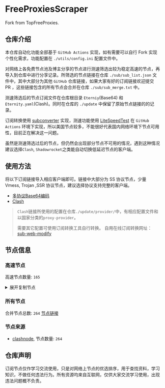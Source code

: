 # FreeProxiesScraper

Fork from TopFreeProxies.

## 仓库介绍
本仓库自动化功能全部基于 `GitHub Actions` 实现，如有需要可以自行 Fork 实现个性化需求，功能配置在 `./utils/config.ini` 配置文件中。

对网络上各免费节点池及博主分享的节点进行测速筛选出较为稳定高速的节点，再导入到仓库中进行分享记录。所筛选的节点链接在仓库 `./sub/sub_list.json` 文件中，其中大部分为其他 `GitHub` 仓库链接，如果大家有好的订阅链接欢迎提交 PR ，这些链接包含的所有节点会合并在仓库 `./sub/sub_merge.txt` 中。

测速筛选后的节点订阅文件在仓库根目录 `Eterniy`(Base64) 和 `Eternity.yaml`(Clash)。同时在仓库的 `./update` 中保留了原始节点链接的的记录。

订阅转换使用 [subconverter](https://github.com/tindy2013/subconverter) 实现，测速功能使用 [LiteSpeedTest](https://github.com/xxf098/LiteSpeedTest) 在 `GitHub Actions` 环境下实现，所以美国节点较多，不能很好代表国内网络环境下节点可用性，目前正在解决这一问题。

虽然是测速筛选过后的节点，但仍然会出现部分节点不可用的情况，遇到这种情况建议选择`Clash`, `Shadowrocket`之类能自动切换低延迟节点的客户端。

## 使用方法
将以下订阅链接导入相应客户端即可。链接中大部分为 SS 协议节点，少量 Vmess, Trojan ,SSR 协议节点，建议选择协议支持完整的客户端。

- [多协议Base64编码](https://raw.githubusercontent.com/caijh/FreeProxiesScraper/master/Eternity)
- [Clash](https://raw.githubusercontent.com/caijh/FreeProxiesScraper/master/Eternity.yaml)

>`Clash`链接所使用的配置在仓库`./update/provider/`中，有相应配置文件和以国家分类的`proxy-provider`。
>
>需要其它配置可使用订阅转换工具自行转换。
>自用在线订阅转换网址：[sub-web-modify](https://sub.v1.mk/)

## 节点信息
### 高速节点
高速节点数量: `165`
<details>
  <summary>展开复制节点</summary>

    vmess://eyJ2IjoiMiIsInBzIjoiMDQtMDAwLUpQIiwiYWRkIjoianAtMS5hbmV3c3RhcnQuY3lvdSIsInBvcnQiOiI1MDYxIiwidHlwZSI6Im5vbmUiLCJpZCI6IjNlZWVhYjcyLWIzODktMzQ5My1iNjU3LWRjOWZiMGE0M2ExMyIsImFpZCI6IjAiLCJuZXQiOiJ3cyIsInBhdGgiOiIvIiwiaG9zdCI6ImpwLTEuYW5ld3N0YXJ0LmN5b3UiLCJ0bHMiOiJ0bHMifQ==
    vmess://eyJ2IjoiMiIsInBzIjoiMDQtMDAzLU5PV0hFUkUiLCJhZGQiOiJ1czYtMS5hbmV3c3RhcnQuY3lvdSIsInBvcnQiOiI1MDYxIiwidHlwZSI6Im5vbmUiLCJpZCI6IjNlZWVhYjcyLWIzODktMzQ5My1iNjU3LWRjOWZiMGE0M2ExMyIsImFpZCI6IjAiLCJuZXQiOiJ3cyIsInBhdGgiOiIvIiwiaG9zdCI6InVzNi0xLmFuZXdzdGFydC5jeW91IiwidGxzIjoidGxzIn0=
    vmess://eyJ2IjoiMiIsInBzIjoiMDQtMDA0LVJFTEFZIiwiYWRkIjoiczUuZGItbGluazAxLnRvcCIsInBvcnQiOiI4MCIsInR5cGUiOiJub25lIiwiaWQiOiIwNTU0ZTQyYS05YTlkLTNiZmUtYTdhMy1lNThhNWY5OWJlMTUiLCJhaWQiOiIwIiwibmV0Ijoid3MiLCJwYXRoIjoiL2RhYmFpLmluMTA0LjI0LjIwNS4xMzMiLCJob3N0IjoiczUuZGItbGluazAxLnRvcCIsInRscyI6IiJ9
    vmess://eyJ2IjoiMiIsInBzIjoiMDQtMDA1LVJFTEFZIiwiYWRkIjoiczUuY24tZGIudG9wIiwicG9ydCI6IjIwODYiLCJ0eXBlIjoibm9uZSIsImlkIjoiMDU1NGU0MmEtOWE5ZC0zYmZlLWE3YTMtZTU4YTVmOTliZTE1IiwiYWlkIjoiMCIsIm5ldCI6IndzIiwicGF0aCI6Ii9kYWJhaS5pbjE3Mi42Ny43Ni4xOTIiLCJob3N0IjoiczUuY24tZGIudG9wIiwidGxzIjoiIn0=
    vmess://eyJ2IjoiMiIsInBzIjoiMDQtMDA2LVJFTEFZIiwiYWRkIjoiczEuY24tZGIudG9wIiwicG9ydCI6IjIwODYiLCJ0eXBlIjoibm9uZSIsImlkIjoiMDU1NGU0MmEtOWE5ZC0zYmZlLWE3YTMtZTU4YTVmOTliZTE1IiwiYWlkIjoiMCIsIm5ldCI6IndzIiwicGF0aCI6Ii9kYWJhaS5pbjE3Mi42Ny42LjEyNSIsImhvc3QiOiJzMS5jbi1kYi50b3AiLCJ0bHMiOiIifQ==
    vmess://eyJ2IjoiMiIsInBzIjoiMDQtMDA3LVJFTEFZIiwiYWRkIjoiczMuY24tZGIudG9wIiwicG9ydCI6IjIwODYiLCJ0eXBlIjoibm9uZSIsImlkIjoiMDU1NGU0MmEtOWE5ZC0zYmZlLWE3YTMtZTU4YTVmOTliZTE1IiwiYWlkIjoiMCIsIm5ldCI6IndzIiwicGF0aCI6Ii9kYWJhaS5pbjEwNC4xOC44MS4xOCIsImhvc3QiOiJzMy5jbi1kYi50b3AiLCJ0bHMiOiIifQ==
    vmess://eyJ2IjoiMiIsInBzIjoiMDQtMDA4LVJFTEFZIiwiYWRkIjoiczIuZGItbGluazAxLnRvcCIsInBvcnQiOiI4ODgwIiwidHlwZSI6Im5vbmUiLCJpZCI6IjA1NTRlNDJhLTlhOWQtM2JmZS1hN2EzLWU1OGE1Zjk5YmUxNSIsImFpZCI6IjAiLCJuZXQiOiJ3cyIsInBhdGgiOiIvZGFiYWkuaW4xMDQuMjEuMTguMTQ5IiwiaG9zdCI6InMyLmRiLWxpbmswMS50b3AiLCJ0bHMiOiIifQ==
    vmess://eyJ2IjoiMiIsInBzIjoiMDQtMDA5LVJFTEFZIiwiYWRkIjoiczUuZGItbGluazAyLnRvcCIsInBvcnQiOiI4MCIsInR5cGUiOiJub25lIiwiaWQiOiIwNTU0ZTQyYS05YTlkLTNiZmUtYTdhMy1lNThhNWY5OWJlMTUiLCJhaWQiOiIwIiwibmV0Ijoid3MiLCJwYXRoIjoiL2RhYmFpLmluMTcyLjY0LjEuMjAyIiwiaG9zdCI6InM1LmRiLWxpbmswMi50b3AiLCJ0bHMiOiIifQ==
    trojan://3aab689c-a63d-3bd2-9503-952b74ceaba7@183.236.51.154:56323?allowInsecure=1&sni=www.microsoft365.com#04-109-CN
    trojan://3aab689c-a63d-3bd2-9503-952b74ceaba7@183.236.51.154:56432?allowInsecure=1&sni=upos-hz-mirrorakam.akamaized.net#04-110-CN
    trojan://3aab689c-a63d-3bd2-9503-952b74ceaba7@112.18.120.18:23452?allowInsecure=1&sni=steamcdn-a.akamaihd.net#04-111-CN
    trojan://3aab689c-a63d-3bd2-9503-952b74ceaba7@112.18.120.18:23453?allowInsecure=1&sni=steampipe.akamaized.net#04-112-CN
    trojan://3aab689c-a63d-3bd2-9503-952b74ceaba7@47.245.40.60:28476?allowInsecure=1&sni=origin-a.akamaihd.net#04-113-JP
    trojan://3aab689c-a63d-3bd2-9503-952b74ceaba7@47.245.31.103:28469?allowInsecure=1&sni=cloudsync-prod.s3.amazonaws.com#04-114-JP
    vmess://eyJ2IjoiMiIsInBzIjoiMDQtMTE1LUNOIiwiYWRkIjoiMTIubWFtYW1hamQuc2l0ZSIsInBvcnQiOiIyMzYxMiIsInR5cGUiOiJub25lIiwiaWQiOiI3MTY0ZTljNi03NWM5LTM3ZTYtYmZlYy02NjJiMTQ0ZTA4YTQiLCJhaWQiOiIyIiwibmV0Ijoid3MiLCJwYXRoIjoiLyIsImhvc3QiOiIxMi5tYW1hbWFqZC5zaXRlIiwidGxzIjoiIn0=
    vmess://eyJ2IjoiMiIsInBzIjoiMDQtMTE2LUNOIiwiYWRkIjoiMTcubWFtYW1hamQuc2l0ZSIsInBvcnQiOiIyMzYxNyIsInR5cGUiOiJub25lIiwiaWQiOiI3MTY0ZTljNi03NWM5LTM3ZTYtYmZlYy02NjJiMTQ0ZTA4YTQiLCJhaWQiOiIyIiwibmV0Ijoid3MiLCJwYXRoIjoiLyIsImhvc3QiOiIxNy5tYW1hbWFqZC5zaXRlIiwidGxzIjoiIn0=
    vmess://eyJ2IjoiMiIsInBzIjoiMDQtMTE3LUNOIiwiYWRkIjoiMTEubWFtYW1hamQuc2l0ZSIsInBvcnQiOiIyMzYxMSIsInR5cGUiOiJub25lIiwiaWQiOiI3MTY0ZTljNi03NWM5LTM3ZTYtYmZlYy02NjJiMTQ0ZTA4YTQiLCJhaWQiOiIyIiwibmV0Ijoid3MiLCJwYXRoIjoiLyIsImhvc3QiOiIxMS5tYW1hbWFqZC5zaXRlIiwidGxzIjoiIn0=
    vmess://eyJ2IjoiMiIsInBzIjoiMDQtMTE4LUNOIiwiYWRkIjoiMTkubWFtYW1hamQuc2l0ZSIsInBvcnQiOiIyMzYxOSIsInR5cGUiOiJub25lIiwiaWQiOiI3MTY0ZTljNi03NWM5LTM3ZTYtYmZlYy02NjJiMTQ0ZTA4YTQiLCJhaWQiOiIyIiwibmV0Ijoid3MiLCJwYXRoIjoiLyIsImhvc3QiOiIxOS5tYW1hbWFqZC5zaXRlIiwidGxzIjoiIn0=
    vmess://eyJ2IjoiMiIsInBzIjoiMDQtMTE5LUNOIiwiYWRkIjoiMTYubWFtYW1hamQuc2l0ZSIsInBvcnQiOiIyMzYxNiIsInR5cGUiOiJub25lIiwiaWQiOiI3MTY0ZTljNi03NWM5LTM3ZTYtYmZlYy02NjJiMTQ0ZTA4YTQiLCJhaWQiOiIyIiwibmV0Ijoid3MiLCJwYXRoIjoiLyIsImhvc3QiOiIxNi5tYW1hbWFqZC5zaXRlIiwidGxzIjoiIn0=
    vmess://eyJ2IjoiMiIsInBzIjoiMDQtMTIwLUNOIiwiYWRkIjoiMTgubWFtYW1hamQuc2l0ZSIsInBvcnQiOiIyMzYxOCIsInR5cGUiOiJub25lIiwiaWQiOiI3MTY0ZTljNi03NWM5LTM3ZTYtYmZlYy02NjJiMTQ0ZTA4YTQiLCJhaWQiOiIyIiwibmV0Ijoid3MiLCJwYXRoIjoiLyIsImhvc3QiOiIxOC5tYW1hbWFqZC5zaXRlIiwidGxzIjoiIn0=
    vmess://eyJ2IjoiMiIsInBzIjoiMDQtMTIxLUNOIiwiYWRkIjoiMTUubWFtYW1hamQuc2l0ZSIsInBvcnQiOiIyMzYxNSIsInR5cGUiOiJub25lIiwiaWQiOiI3MTY0ZTljNi03NWM5LTM3ZTYtYmZlYy02NjJiMTQ0ZTA4YTQiLCJhaWQiOiIyIiwibmV0Ijoid3MiLCJwYXRoIjoiLyIsImhvc3QiOiIxNS5tYW1hbWFqZC5zaXRlIiwidGxzIjoiIn0=
    vmess://eyJ2IjoiMiIsInBzIjoiMDQtMTIyLUNOIiwiYWRkIjoiNS5tYW1hbWFqZC5zaXRlIiwicG9ydCI6IjIzNjA1IiwidHlwZSI6Im5vbmUiLCJpZCI6IjcxNjRlOWM2LTc1YzktMzdlNi1iZmVjLTY2MmIxNDRlMDhhNCIsImFpZCI6IjIiLCJuZXQiOiJ3cyIsInBhdGgiOiIvIiwiaG9zdCI6IjUubWFtYW1hamQuc2l0ZSIsInRscyI6IiJ9
    vmess://eyJ2IjoiMiIsInBzIjoiMDQtMTIzLUNOIiwiYWRkIjoiMTMubWFtYW1hamQuc2l0ZSIsInBvcnQiOiIyMzYxMyIsInR5cGUiOiJub25lIiwiaWQiOiI3MTY0ZTljNi03NWM5LTM3ZTYtYmZlYy02NjJiMTQ0ZTA4YTQiLCJhaWQiOiIyIiwibmV0Ijoid3MiLCJwYXRoIjoiLyIsImhvc3QiOiIxMy5tYW1hbWFqZC5zaXRlIiwidGxzIjoiIn0=
    vmess://eyJ2IjoiMiIsInBzIjoiMDQtMTI0LUNOIiwiYWRkIjoiMTQubWFtYW1hamQuc2l0ZSIsInBvcnQiOiIyMzYxNCIsInR5cGUiOiJub25lIiwiaWQiOiI3MTY0ZTljNi03NWM5LTM3ZTYtYmZlYy02NjJiMTQ0ZTA4YTQiLCJhaWQiOiIyIiwibmV0Ijoid3MiLCJwYXRoIjoiLyIsImhvc3QiOiIxNC5tYW1hbWFqZC5zaXRlIiwidGxzIjoiIn0=
    ss://YWVzLTI1Ni1jZmI6ZjhmN2FDemNQS2JzRjhwMw@185.213.23.226:989#05-131-NO
    vmess://eyJ2IjoiMiIsInBzIjoiMDctMTM1LUNOIiwiYWRkIjoiNDcuOTIuMTUyLjE2OSIsInBvcnQiOiI1MDAwMiIsInR5cGUiOiJub25lIiwiaWQiOiI0MTgwNDhhZi1hMjkzLTRiOTktOWIwYy05OGNhMzU4MGRkMjQiLCJhaWQiOiIwIiwibmV0Ijoid3MiLCJwYXRoIjoiLyIsImhvc3QiOiIiLCJ0bHMiOiIifQ==
    ss://YWVzLTEyOC1nY206Mzk0NmZmODgtMmQ1Yy00Y2I0LWIwNmItMzM3NWQ5MGE2YTZi@mdss-tw.04z3susick.download:12032#07-136-CN
    vmess://eyJ2IjoiMiIsInBzIjoiMDctMTM3LUNOIiwiYWRkIjoiMTEyLjEzMi4yMTUuMzQiLCJwb3J0IjoiNTAwMDciLCJ0eXBlIjoibm9uZSIsImlkIjoiNDE4MDQ4YWYtYTI5My00Yjk5LTliMGMtOThjYTM1ODBkZDI0IiwiYWlkIjoiMCIsIm5ldCI6IndzIiwicGF0aCI6Ii8iLCJob3N0IjoiIiwidGxzIjoiIn0=
    vmess://eyJ2IjoiMiIsInBzIjoiMDctMTM4LUNOIiwiYWRkIjoiMTEyLjEzMi4yMTUuMTIiLCJwb3J0IjoiNTAwMDIiLCJ0eXBlIjoibm9uZSIsImlkIjoiNDE4MDQ4YWYtYTI5My00Yjk5LTliMGMtOThjYTM1ODBkZDI0IiwiYWlkIjoiMCIsIm5ldCI6IndzIiwicGF0aCI6Ii8iLCJob3N0IjoiIiwidGxzIjoiIn0=
    vmess://eyJ2IjoiMiIsInBzIjoiMDctMTM5LUNOIiwiYWRkIjoiMTgzLjIzNi41MS4zNiIsInBvcnQiOiI1OTAwMyIsInR5cGUiOiJub25lIiwiaWQiOiI0MTgwNDhhZi1hMjkzLTRiOTktOWIwYy05OGNhMzU4MGRkMjQiLCJhaWQiOiIwIiwibmV0Ijoid3MiLCJwYXRoIjoiLyIsImhvc3QiOiIiLCJ0bHMiOiIifQ==
    vmess://eyJ2IjoiMiIsInBzIjoiMDctMTQwLUNOIiwiYWRkIjoiMTIwLjIxMC4yMDUuNTkiLCJwb3J0IjoiNTAwMDIiLCJ0eXBlIjoibm9uZSIsImlkIjoiNDE4MDQ4YWYtYTI5My00Yjk5LTliMGMtOThjYTM1ODBkZDI0IiwiYWlkIjoiNjQiLCJuZXQiOiJ3cyIsInBhdGgiOiIvIiwiaG9zdCI6IiIsInRscyI6IiJ9
    vmess://eyJ2IjoiMiIsInBzIjoiMDctMTQxLUNOIiwiYWRkIjoiMTAzLjU2LjYzLjE5IiwicG9ydCI6IjgwIiwidHlwZSI6Im5vbmUiLCJpZCI6IjJjMGMxMzFiLWZmMWMtNGI3Ni1hNGIxLWI2MjNjNjNiYmIzOSIsImFpZCI6IjAiLCJuZXQiOiJ3cyIsInBhdGgiOiIvIiwiaG9zdCI6IiIsInRscyI6IiJ9
    vmess://eyJ2IjoiMiIsInBzIjoiMDctMTQyLUNOIiwiYWRkIjoiNDcuMTA0LjE4Ni4xMzMiLCJwb3J0IjoiNTAwMDIiLCJ0eXBlIjoibm9uZSIsImlkIjoiNDE4MDQ4YWYtYTI5My00Yjk5LTliMGMtOThjYTM1ODBkZDI0IiwiYWlkIjoiNjQiLCJuZXQiOiJ3cyIsInBhdGgiOiIvIiwiaG9zdCI6IiIsInRscyI6IiJ9
    vmess://eyJ2IjoiMiIsInBzIjoiMDctMTQzLUNOIiwiYWRkIjoiMTIwLjE5OC43MS4yMTYiLCJwb3J0IjoiNDYxNTkiLCJ0eXBlIjoibm9uZSIsImlkIjoiNDE4MDQ4YWYtYTI5My00Yjk5LTliMGMtOThjYTM1ODBkZDI0IiwiYWlkIjoiMCIsIm5ldCI6IndzIiwicGF0aCI6Ii8iLCJob3N0IjoiIiwidGxzIjoiIn0=
    vmess://eyJ2IjoiMiIsInBzIjoiMDctMTQ0LUNOIiwiYWRkIjoiMTgzLjIzNi41MS4zOCIsInBvcnQiOiIzNjUxOSIsInR5cGUiOiJub25lIiwiaWQiOiI0MTgwNDhhZi1hMjkzLTRiOTktOWIwYy05OGNhMzU4MGRkMjQiLCJhaWQiOiIwIiwibmV0Ijoid3MiLCJwYXRoIjoiLyIsImhvc3QiOiIiLCJ0bHMiOiIifQ==
    vmess://eyJ2IjoiMiIsInBzIjoiMDctMTQ1LUNOIiwiYWRkIjoiMTgzLjIzNi41MS4zOCIsInBvcnQiOiI0MTAyNCIsInR5cGUiOiJub25lIiwiaWQiOiI0MTgwNDhhZi1hMjkzLTRiOTktOWIwYy05OGNhMzU4MGRkMjQiLCJhaWQiOiIwIiwibmV0Ijoid3MiLCJwYXRoIjoiLyIsImhvc3QiOiIiLCJ0bHMiOiIifQ==
    ssr://My5saW5rLWh1Yi5jbGljazo0MDIzOTphdXRoX2FlczEyOF9tZDU6cmM0LW1kNTpwbGFpbjpSVTVhTlRKTC8_Z3JvdXA9VTFOU1VISnZkbWxrWlhJJnJlbWFya3M9TURjdE1UUTJMVU5PJm9iZnNwYXJhbT1ZMlF5WWpZNU1qa3dNaTQyTmpBeVlqZzBOak0wTmpReE1EZzFNRFl1YldsamNtOXpiMlowTG1OdmJRJnByb3RvcGFyYW09T1RJNU1ESTZjRVpYUjA5Ug
    vmess://eyJ2IjoiMiIsInBzIjoiMDctMTQ3LUNOIiwiYWRkIjoiZjY0MWJiYTgtc3VwdHMwLXN2cDl0Ny0xb2lqbS5jbS5wbGViYWkubmV0IiwicG9ydCI6IjE1MjI4IiwidHlwZSI6Im5vbmUiLCJpZCI6ImJmMTQwYmMwLTNmNjgtMTFlZS05NTNhLWYyM2M5MTY0Y2E1ZCIsImFpZCI6IjAiLCJuZXQiOiJ3cyIsInBhdGgiOiIvIiwiaG9zdCI6ImY2NDFiYmE4LXN1cHRzMC1zdnA5dDctMW9pam0uY20ucGxlYmFpLm5ldCIsInRscyI6IiJ9
    vmess://eyJ2IjoiMiIsInBzIjoiMDctMTQ4LUNOIiwiYWRkIjoiNjQ1MjNmM2Utc3VrdzAwLXN2eHJ0Mi02M2JwLmMudm9sY3ppamllLmNvbSIsInBvcnQiOiI0MTM4IiwidHlwZSI6Im5vbmUiLCJpZCI6IjkyYjJhM2Q0LWYzNTMtMTFlZi1iNzE0LWYyM2M5MzEzNmNiMyIsImFpZCI6IjAiLCJuZXQiOiJ3cyIsInBhdGgiOiIvIiwiaG9zdCI6IjY0NTIzZjNlLXN1a3cwMC1zdnhydDItNjNicC5jLnZvbGN6aWppZS5jb20iLCJ0bHMiOiIifQ==
    vmess://eyJ2IjoiMiIsInBzIjoiMDctMTQ5LUNOIiwiYWRkIjoicHB5LWJvYXJkdjIuMDJpanA0dW9zMS5kb3dubG9hZCIsInBvcnQiOiIyNjA5NCIsInR5cGUiOiJub25lIiwiaWQiOiJhYTE1Yjk3YS0yNGIxLTNhMzEtODI0YS1iYzUyZjVhMTViYWMiLCJhaWQiOiIwIiwibmV0Ijoid3MiLCJwYXRoIjoiLyIsImhvc3QiOiJwcHktYm9hcmR2Mi4wMmlqcDR1b3MxLmRvd25sb2FkIiwidGxzIjoiIn0=
    ss://YWVzLTEyOC1nY206Mzk0NmZmODgtMmQ1Yy00Y2I0LWIwNmItMzM3NWQ5MGE2YTZi@mdss-other.04z3susick.download:12045#07-150-CN
    ss://YWVzLTEyOC1nY206Mzk0NmZmODgtMmQ1Yy00Y2I0LWIwNmItMzM3NWQ5MGE2YTZi@mdss-other.04z3susick.download:12042#07-151-CN
    ss://Y2hhY2hhMjAtaWV0Zi1wb2x5MTMwNTpLNTA2b25aYXk4RVZKcHFSVjRXS1FW@91.217.10.60:1090#07-152-KZ
    vmess://eyJ2IjoiMiIsInBzIjoiMDctMTUzLUNOIiwiYWRkIjoiMTEyLjY1LjkyLjIwIiwicG9ydCI6IjQ1Mjc0IiwidHlwZSI6Im5vbmUiLCJpZCI6IjNiYjdlODI2LTZiYzgtNDNlYy1hMjJiLWM2NWQ4ZjMwYzRlNSIsImFpZCI6IjAiLCJuZXQiOiJ3cyIsInBhdGgiOiIvIiwiaG9zdCI6IiIsInRscyI6IiJ9
    ss://Y2hhY2hhMjAtaWV0Zi1wb2x5MTMwNTpYd29IZnB2dWN6ekhPa09lYkdYaVVP@87.98.242.137:49551#07-155-DE
    vmess://eyJ2IjoiMiIsInBzIjoiMDctMTU2LVNHIiwiYWRkIjoiNjIuMTQ2LjIzMi4xNTIiLCJwb3J0IjoiMzMwNjQiLCJ0eXBlIjoibm9uZSIsImlkIjoiOTQyZDU2ZTQtY2Y3Mi00YTdhLWE4N2MtZjU1NWEyNzBkNzlhIiwiYWlkIjoiMCIsIm5ldCI6IndzIiwicGF0aCI6Ii8iLCJob3N0IjoiIiwidGxzIjoiIn0=
    vmess://eyJ2IjoiMiIsInBzIjoiMDctMTU3LUNOIiwiYWRkIjoiNjQ1MjNmM2Utc3VrdzAwLXN2eHJ0Mi02M2JwLmMudm9sY3ppamllLmNvbSIsInBvcnQiOiI0MTUxIiwidHlwZSI6Im5vbmUiLCJpZCI6IjkyYjJhM2Q0LWYzNTMtMTFlZi1iNzE0LWYyM2M5MzEzNmNiMyIsImFpZCI6IjAiLCJuZXQiOiJ3cyIsInBhdGgiOiIvIiwiaG9zdCI6IjY0NTIzZjNlLXN1a3cwMC1zdnhydDItNjNicC5jLnZvbGN6aWppZS5jb20iLCJ0bHMiOiIifQ==
    trojan://d9aa8760-4945-11f0-84b7-1239d0255272@fr1.test3.net:443?allowInsecure=1&sni=www.speedtest.net#07-158-FR
    vmess://eyJ2IjoiMiIsInBzIjoiMDctMTU5LUNOIiwiYWRkIjoiMTEyLjY1LjkyLjIwIiwicG9ydCI6IjQ1MjExIiwidHlwZSI6Im5vbmUiLCJpZCI6IjNiYjdlODI2LTZiYzgtNDNlYy1hMjJiLWM2NWQ4ZjMwYzRlNSIsImFpZCI6IjAiLCJuZXQiOiJ3cyIsInBhdGgiOiIvIiwiaG9zdCI6IiIsInRscyI6IiJ9
    vmess://eyJ2IjoiMiIsInBzIjoiMDctMTYwLUNOIiwiYWRkIjoicHB5LWJvYXJkdjIuMDJpanA0dW9zMS5kb3dubG9hZCIsInBvcnQiOiIyNjE1MyIsInR5cGUiOiJub25lIiwiaWQiOiJhYTE1Yjk3YS0yNGIxLTNhMzEtODI0YS1iYzUyZjVhMTViYWMiLCJhaWQiOiIwIiwibmV0Ijoid3MiLCJwYXRoIjoiLyIsImhvc3QiOiJwcHktYm9hcmR2Mi4wMmlqcDR1b3MxLmRvd25sb2FkIiwidGxzIjoiIn0=
    vmess://eyJ2IjoiMiIsInBzIjoiMDctMTYxLVJFTEFZIiwiYWRkIjoiMTcyLjY3LjE5OS4xMDQiLCJwb3J0IjoiODAiLCJ0eXBlIjoibm9uZSIsImlkIjoiMDNlOTI5MTAtMzRiMS00MjQ1LWFjNjMtMDRhODY1ZjQzY2Q1IiwiYWlkIjoiMCIsIm5ldCI6IndzIiwicGF0aCI6Ii9OakxYcnVjeFZJY3ZwSFBoSUpvbzJ3Y0U2USIsImhvc3QiOiIiLCJ0bHMiOiIifQ==
    vmess://eyJ2IjoiMiIsInBzIjoiMDctMTYyLUNOIiwiYWRkIjoidjI5LmhlZHVpYW4ubGluayIsInBvcnQiOiIzMDgyOSIsInR5cGUiOiJub25lIiwiaWQiOiJjYmIzZjg3Ny1kMWZiLTM0NGMtODdhOS1kMTUzYmZmZDU0ODQiLCJhaWQiOiIyIiwibmV0Ijoid3MiLCJwYXRoIjoiL29vb28iLCJob3N0IjoidjI5LmhlZHVpYW4ubGluayIsInRscyI6IiJ9
    vmess://eyJ2IjoiMiIsInBzIjoiMDctMTYzLVJVIiwiYWRkIjoiNDUuMTQ3LjIwMS4yMzEiLCJwb3J0IjoiMjAwNjIiLCJ0eXBlIjoibm9uZSIsImlkIjoiZTFkY2ExMzAtZDc0ZS00N2ZhLTgyZDYtNGMzNzczZTZmODEzIiwiYWlkIjoiMCIsIm5ldCI6IndzIiwicGF0aCI6Ii8iLCJob3N0IjoiIiwidGxzIjoiIn0=
    vmess://eyJ2IjoiMiIsInBzIjoiMDctMTY0LUNOIiwiYWRkIjoiMTExLjI2LjEwOS43OSIsInBvcnQiOiIzMDgyOCIsInR5cGUiOiJub25lIiwiaWQiOiJjYmIzZjg3Ny1kMWZiLTM0NGMtODdhOS1kMTUzYmZmZDU0ODQiLCJhaWQiOiIyIiwibmV0Ijoid3MiLCJwYXRoIjoiL29vb28iLCJob3N0IjoiIiwidGxzIjoiIn0=
    vmess://eyJ2IjoiMiIsInBzIjoiMDctMTY1LVJFTEFZIiwiYWRkIjoiMTQxLjEwMS4xMjEuMzQiLCJwb3J0IjoiODQ0MyIsInR5cGUiOiJub25lIiwiaWQiOiIzYmIzYzczMC1lMTA3LTQ5YzUtYTBiMi1iNTc2ZDFiMjZhNWUiLCJhaWQiOiIwIiwibmV0Ijoid3MiLCJwYXRoIjoiLyIsImhvc3QiOiIiLCJ0bHMiOiJ0bHMifQ==
    ss://YWVzLTEyOC1nY206Mzk0NmZmODgtMmQ1Yy00Y2I0LWIwNmItMzM3NWQ5MGE2YTZi@mdss-us.04z3susick.download:12027#07-166-CN
    trojan://d6b8011a-c725-435a-9fec-bf6d3530392c@194.53.53.249:2083?allowInsecure=1&ws=1&wspath=%2525252F#07-167-RELAY
    vmess://eyJ2IjoiMiIsInBzIjoiMDctMTY4LUZJIiwiYWRkIjoiMzcuMjcuMjEzLjk3IiwicG9ydCI6IjI0NzE1IiwidHlwZSI6Im5vbmUiLCJpZCI6IjAzZmUzZjIxLTE3N2YtNDQ4Yy1iNGNmLWI2YjkxNTU1NjNhNCIsImFpZCI6IjAiLCJuZXQiOiJ3cyIsInBhdGgiOiIvIiwiaG9zdCI6IiIsInRscyI6IiJ9
    vmess://eyJ2IjoiMiIsInBzIjoiMDctMTY5LUNOIiwiYWRkIjoidjM2LmhlZHVpYW4ubGluayIsInBvcnQiOiIzMDgzNiIsInR5cGUiOiJub25lIiwiaWQiOiJjYmIzZjg3Ny1kMWZiLTM0NGMtODdhOS1kMTUzYmZmZDU0ODQiLCJhaWQiOiIyIiwibmV0Ijoid3MiLCJwYXRoIjoiL29vb28iLCJob3N0IjoidjM2LmhlZHVpYW4ubGluayIsInRscyI6IiJ9
    trojan://5d59a6f0-48a1-11f0-94a7-1239d0255272@uk1.test3.net:443?allowInsecure=1#07-170-GB
    trojan://6c8f2de0-48a2-11f0-bdd4-1239d0255272@uk1.test3.net:443?allowInsecure=1#07-171-GB
    trojan://2543a880-48a1-11f0-8578-1239d0255272@uk1.test3.net:443?allowInsecure=1#07-172-GB
    trojan://970ec930-48a2-11f0-a318-1239d0255272@uk1.test3.net:443?allowInsecure=1#07-173-GB
    trojan://a7c7bbf0-48a1-11f0-b880-1239d0255272@uk1.test3.net:443?allowInsecure=1#07-174-GB
    trojan://34876650-48a2-11f0-8fd6-1239d0255272@51.38.65.155:443?allowInsecure=1&sni=uk1.test3.net#07-175-GB
    vmess://eyJ2IjoiMiIsInBzIjoiMDctMTc2LUNOIiwiYWRkIjoidjMwLmhlZHVpYW4ubGluayIsInBvcnQiOiIzMDgzMCIsInR5cGUiOiJub25lIiwiaWQiOiJjYmIzZjg3Ny1kMWZiLTM0NGMtODdhOS1kMTUzYmZmZDU0ODQiLCJhaWQiOiIyIiwibmV0Ijoid3MiLCJwYXRoIjoiL29vb28iLCJob3N0IjoidjMwLmhlZHVpYW4ubGluayIsInRscyI6IiJ9
    trojan://13253e6e-a1f7-4090-801f-a8dc2b083bef@104.21.78.206:2083?allowInsecure=1&ws=1&wspath=%2525252FtrxSsuyYmFFPA4woIq%2525252FNzguNDYuNTYuNDI%2525253D#07-177-RELAY
    trojan://13253e6e-a1f7-4090-801f-a8dc2b083bef@104.21.75.120:443?allowInsecure=1&ws=1&wspath=%2525252Ftr7PXHQRn4VPwGA2zY%2525252Fc2hpcmVuLnlhZW1pa28uZ2dmZi5uZXQ%2525253D#07-178-RELAY
    trojan://13253e6e-a1f7-4090-801f-a8dc2b083bef@104.21.95.229:2083?allowInsecure=1&ws=1&wspath=%2525252FtrYStgfIRQtOjkkxCQ%2525252FMTI5LjE1OS44NC43MQ%2525253D%2525253D#07-179-RELAY
    ss://Y2hhY2hhMjAtaWV0Zi1wb2x5MTMwNTp2MXZZM3F2ZzVUa2hLN2RGd2Y3ZlJJ@77.246.98.67:4343#07-180-NL
    ss://YWVzLTI1Ni1jZmI6ZjhmN2FDemNQS2JzRjhwMw@185.231.233.112:989#07-181-PT
    ss://YWVzLTI1Ni1jZmI6WG44aktkbURNMDBJZU8lIyQjZkpBTXRzRUFFVU9wSC9ZV1l0WXFERm5UMFNW@103.186.155.24:38388#07-182-VN
    ss://YWVzLTI1Ni1jZmI6WG44aktkbURNMDBJZU8lIyQjZkpBTXRzRUFFVU9wSC9ZV1l0WXFERm5UMFNW@103.186.155.19:38388#07-183-VN
    ss://YWVzLTI1Ni1jZmI6WG44aktkbURNMDBJZU8lIyQjZkpBTXRzRUFFVU9wSC9ZV1l0WXFERm5UMFNW@103.186.155.25:38388#07-184-VN
    ss://YWVzLTI1Ni1jZmI6WG44aktkbURNMDBJZU8lIyQjZkpBTXRzRUFFVU9wSC9ZV1l0WXFERm5UMFNW@103.186.154.27:38388#07-185-VN
    vmess://eyJ2IjoiMiIsInBzIjoiMDctMTg2LUNOIiwiYWRkIjoicHB5LWJvYXJkdjIuMDJpanA0dW9zMS5kb3dubG9hZCIsInBvcnQiOiIyNjEzOSIsInR5cGUiOiJub25lIiwiaWQiOiJhYTE1Yjk3YS0yNGIxLTNhMzEtODI0YS1iYzUyZjVhMTViYWMiLCJhaWQiOiIwIiwibmV0Ijoid3MiLCJwYXRoIjoiLyIsImhvc3QiOiJwcHktYm9hcmR2Mi4wMmlqcDR1b3MxLmRvd25sb2FkIiwidGxzIjoiIn0=
    ss://YWVzLTI1Ni1jZmI6cXdlclJFV1FAQA@221.150.109.89:11389#07-187-KR
    ss://YWVzLTI1Ni1jZmI6cXdlclJFV1FAQA@125.141.26.14:5344#07-188-KR
    trojan://2b1ed981-6547-4094-998b-06a3323d6f6c@120.233.44.201:21118?allowInsecure=1&sni=k17.tudou211.com#07-189-CN
    ss://Y2hhY2hhMjAtaWV0Zi1wb2x5MTMwNTo2YTMxMjM5MC03ZTVhLTRmNDMtYjM0ZC0zYzBlMTE0ZThmMDk@gz.pddwdf.store:14941#08-191-CN
    vmess://eyJ2IjoiMiIsInBzIjoiMDgtMTkyLUhLIiwiYWRkIjoieGcuZGFzaHVhaS5jeW91IiwicG9ydCI6IjE5OTAxIiwidHlwZSI6Im5vbmUiLCJpZCI6IjE2ZjQ0Zjk4LTc2YTktNDc5Ny04Y2UzLTlkYTA1ZjQ5YzZkZiIsImFpZCI6IjAiLCJuZXQiOiJ3cyIsInBhdGgiOiIvIiwiaG9zdCI6InhnLmRhc2h1YWkuY3lvdSIsInRscyI6IiJ9
    ss://Y2hhY2hhMjAtaWV0Zi1wb2x5MTMwNTo2YTMxMjM5MC03ZTVhLTRmNDMtYjM0ZC0zYzBlMTE0ZThmMDk@gz.pddwdf.store:36086#08-193-CN
    vmess://eyJ2IjoiMiIsInBzIjoiMDgtMTk0LU5PV0hFUkUiLCJhZGQiOiJoYWEuZGFzaHVhaS5jeW91IiwicG9ydCI6IjQ1MDUyIiwidHlwZSI6Im5vbmUiLCJpZCI6IjE2ZjQ0Zjk4LTc2YTktNDc5Ny04Y2UzLTlkYTA1ZjQ5YzZkZiIsImFpZCI6IjAiLCJuZXQiOiJ3cyIsInBhdGgiOiIvIiwiaG9zdCI6ImhhYS5kYXNodWFpLmN5b3UiLCJ0bHMiOiIifQ==
    ss://Y2hhY2hhMjAtaWV0Zi1wb2x5MTMwNTo2YTMxMjM5MC03ZTVhLTRmNDMtYjM0ZC0zYzBlMTE0ZThmMDk@sh.pddwdf.store:39707#08-195-CN
    vmess://eyJ2IjoiMiIsInBzIjoiMDgtMTk2LUNOIiwiYWRkIjoieGRkLmRhc2h1YWkuY3lvdSIsInBvcnQiOiI0NTA3NyIsInR5cGUiOiJub25lIiwiaWQiOiIxNmY0NGY5OC03NmE5LTQ3OTctOGNlMy05ZGEwNWY0OWM2ZGYiLCJhaWQiOiIwIiwibmV0Ijoid3MiLCJwYXRoIjoiLyIsImhvc3QiOiJ4ZGQuZGFzaHVhaS5jeW91IiwidGxzIjoiIn0=
    ss://Y2hhY2hhMjAtaWV0Zi1wb2x5MTMwNTo2YTMxMjM5MC03ZTVhLTRmNDMtYjM0ZC0zYzBlMTE0ZThmMDk@gz.pddwdf.store:52461#08-198-CN
    ss://Y2hhY2hhMjAtaWV0Zi1wb2x5MTMwNTo2YTMxMjM5MC03ZTVhLTRmNDMtYjM0ZC0zYzBlMTE0ZThmMDk@gz.pddwdf.store:44081#08-199-CN
    ss://Y2hhY2hhMjAtaWV0Zi1wb2x5MTMwNTo2YTMxMjM5MC03ZTVhLTRmNDMtYjM0ZC0zYzBlMTE0ZThmMDk@gz.pddwdf.store:50921#08-200-CN
    ss://Y2hhY2hhMjAtaWV0Zi1wb2x5MTMwNTo2YTMxMjM5MC03ZTVhLTRmNDMtYjM0ZC0zYzBlMTE0ZThmMDk@gz.pddwdf.store:15783#08-201-CN
    ss://Y2hhY2hhMjAtaWV0Zi1wb2x5MTMwNTo2YTMxMjM5MC03ZTVhLTRmNDMtYjM0ZC0zYzBlMTE0ZThmMDk@gz.pddwdf.store:14867#08-202-CN
    ss://Y2hhY2hhMjAtaWV0Zi1wb2x5MTMwNTo2YTMxMjM5MC03ZTVhLTRmNDMtYjM0ZC0zYzBlMTE0ZThmMDk@gz.pddwdf.store:53177#08-203-CN
    vmess://eyJ2IjoiMiIsInBzIjoiMDgtMjA3LU5PV0hFUkUiLCJhZGQiOiJoYWEuZGFzaHVhaS5jeW91IiwicG9ydCI6IjQ1MDcyIiwidHlwZSI6Im5vbmUiLCJpZCI6IjE2ZjQ0Zjk4LTc2YTktNDc5Ny04Y2UzLTlkYTA1ZjQ5YzZkZiIsImFpZCI6IjAiLCJuZXQiOiJ3cyIsInBhdGgiOiIvIiwiaG9zdCI6ImhhYS5kYXNodWFpLmN5b3UiLCJ0bHMiOiIifQ==
    ss://Y2hhY2hhMjAtaWV0Zi1wb2x5MTMwNTo2YTMxMjM5MC03ZTVhLTRmNDMtYjM0ZC0zYzBlMTE0ZThmMDk@gz.pddwdf.store:44105#08-208-CN
    ss://Y2hhY2hhMjAtaWV0Zi1wb2x5MTMwNTo2YTMxMjM5MC03ZTVhLTRmNDMtYjM0ZC0zYzBlMTE0ZThmMDk@gz.pddwdf.store:46253#08-209-CN
    ss://Y2hhY2hhMjAtaWV0Zi1wb2x5MTMwNTo2YTMxMjM5MC03ZTVhLTRmNDMtYjM0ZC0zYzBlMTE0ZThmMDk@gz.pddwdf.store:39367#08-210-CN
    ss://Y2hhY2hhMjAtaWV0Zi1wb2x5MTMwNTo2YTMxMjM5MC03ZTVhLTRmNDMtYjM0ZC0zYzBlMTE0ZThmMDk@gz.pddwdf.store:14193#08-212-CN
    ss://Y2hhY2hhMjAtaWV0Zi1wb2x5MTMwNTo2YTMxMjM5MC03ZTVhLTRmNDMtYjM0ZC0zYzBlMTE0ZThmMDk@gz.pddwdf.store:50971#08-213-CN
    ss://Y2hhY2hhMjAtaWV0Zi1wb2x5MTMwNTo2YTMxMjM5MC03ZTVhLTRmNDMtYjM0ZC0zYzBlMTE0ZThmMDk@gz.pddwdf.store:33476#08-214-CN
    ss://Y2hhY2hhMjAtaWV0Zi1wb2x5MTMwNTo2YTMxMjM5MC03ZTVhLTRmNDMtYjM0ZC0zYzBlMTE0ZThmMDk@gz.pddwdf.store:42722#08-215-CN
    vmess://eyJ2IjoiMiIsInBzIjoiMDgtMjE3LUNOIiwiYWRkIjoieGRkLmRhc2h1YWkuY3lvdSIsInBvcnQiOiI0NTA1OSIsInR5cGUiOiJub25lIiwiaWQiOiIxNmY0NGY5OC03NmE5LTQ3OTctOGNlMy05ZGEwNWY0OWM2ZGYiLCJhaWQiOiIwIiwibmV0Ijoid3MiLCJwYXRoIjoiLyIsImhvc3QiOiJ4ZGQuZGFzaHVhaS5jeW91IiwidGxzIjoiIn0=
    ss://Y2hhY2hhMjAtaWV0Zi1wb2x5MTMwNTo2YTMxMjM5MC03ZTVhLTRmNDMtYjM0ZC0zYzBlMTE0ZThmMDk@gz.pddwdf.store:43611#08-218-CN
    vmess://eyJ2IjoiMiIsInBzIjoiMDgtMjIwLU5PV0hFUkUiLCJhZGQiOiJoYWEuZGFzaHVhaS5jeW91IiwicG9ydCI6IjQ1MDc2IiwidHlwZSI6Im5vbmUiLCJpZCI6IjE2ZjQ0Zjk4LTc2YTktNDc5Ny04Y2UzLTlkYTA1ZjQ5YzZkZiIsImFpZCI6IjAiLCJuZXQiOiJ3cyIsInBhdGgiOiIvIiwiaG9zdCI6ImhhYS5kYXNodWFpLmN5b3UiLCJ0bHMiOiIifQ==
    vmess://eyJ2IjoiMiIsInBzIjoiMDgtMjIxLU5PV0hFUkUiLCJhZGQiOiJoYWEuZGFzaHVhaS5jeW91IiwicG9ydCI6IjQ1MDU0IiwidHlwZSI6Im5vbmUiLCJpZCI6IjE2ZjQ0Zjk4LTc2YTktNDc5Ny04Y2UzLTlkYTA1ZjQ5YzZkZiIsImFpZCI6IjAiLCJuZXQiOiJ3cyIsInBhdGgiOiIvIiwiaG9zdCI6ImhhYS5kYXNodWFpLmN5b3UiLCJ0bHMiOiIifQ==
    ss://Y2hhY2hhMjAtaWV0Zi1wb2x5MTMwNTo2YTMxMjM5MC03ZTVhLTRmNDMtYjM0ZC0zYzBlMTE0ZThmMDk@gz.pddwdf.store:22455#08-222-CN
    vmess://eyJ2IjoiMiIsInBzIjoiMDgtMjI0LUNOIiwiYWRkIjoieGRkLmRhc2h1YWkuY3lvdSIsInBvcnQiOiI0NTA1MyIsInR5cGUiOiJub25lIiwiaWQiOiIxNmY0NGY5OC03NmE5LTQ3OTctOGNlMy05ZGEwNWY0OWM2ZGYiLCJhaWQiOiIwIiwibmV0Ijoid3MiLCJwYXRoIjoiLyIsImhvc3QiOiJ4ZGQuZGFzaHVhaS5jeW91IiwidGxzIjoiIn0=
    ss://Y2hhY2hhMjAtaWV0Zi1wb2x5MTMwNTo2YTMxMjM5MC03ZTVhLTRmNDMtYjM0ZC0zYzBlMTE0ZThmMDk@gz.pddwdf.store:28485#08-225-CN
    ss://Y2hhY2hhMjAtaWV0Zi1wb2x5MTMwNTo2YTMxMjM5MC03ZTVhLTRmNDMtYjM0ZC0zYzBlMTE0ZThmMDk@sh.pddwdf.store:38733#08-226-CN
    vmess://eyJ2IjoiMiIsInBzIjoiMDgtMjMwLVJVIiwiYWRkIjoiNDUuMTQ3LjIwMS4yMzEiLCJwb3J0IjoiMjAwNjMiLCJ0eXBlIjoibm9uZSIsImlkIjoiMTI3YzM2MzUtMjM5OS00ZTcwLTk0NDQtMmJiYjY4NzA4ZWRjIiwiYWlkIjoiMCIsIm5ldCI6IndzIiwicGF0aCI6Ii8iLCJob3N0IjoiIiwidGxzIjoiIn0=
    ss://Y2hhY2hhMjAtaWV0Zi1wb2x5MTMwNTo2YTMxMjM5MC03ZTVhLTRmNDMtYjM0ZC0zYzBlMTE0ZThmMDk@gz.pddwdf.store:48973#08-233-CN
    vmess://eyJ2IjoiMiIsInBzIjoiMDgtMjM0LU5PV0hFUkUiLCJhZGQiOiJoYWEuZGFzaHVhaS5jeW91IiwicG9ydCI6IjQ1MDU4IiwidHlwZSI6Im5vbmUiLCJpZCI6IjE2ZjQ0Zjk4LTc2YTktNDc5Ny04Y2UzLTlkYTA1ZjQ5YzZkZiIsImFpZCI6IjAiLCJuZXQiOiJ3cyIsInBhdGgiOiIvIiwiaG9zdCI6ImhhYS5kYXNodWFpLmN5b3UiLCJ0bHMiOiIifQ==
    vmess://eyJ2IjoiMiIsInBzIjoiMDgtMjM2LUNOIiwiYWRkIjoieGRkLmRhc2h1YWkuY3lvdSIsInBvcnQiOiI0NTA2NSIsInR5cGUiOiJub25lIiwiaWQiOiIxNmY0NGY5OC03NmE5LTQ3OTctOGNlMy05ZGEwNWY0OWM2ZGYiLCJhaWQiOiIwIiwibmV0Ijoid3MiLCJwYXRoIjoiLyIsImhvc3QiOiJ4ZGQuZGFzaHVhaS5jeW91IiwidGxzIjoiIn0=
    vmess://eyJ2IjoiMiIsInBzIjoiMDgtMjQzLUNOIiwiYWRkIjoieGRkLmRhc2h1YWkuY3lvdSIsInBvcnQiOiI0NTA3MyIsInR5cGUiOiJub25lIiwiaWQiOiIxNmY0NGY5OC03NmE5LTQ3OTctOGNlMy05ZGEwNWY0OWM2ZGYiLCJhaWQiOiIwIiwibmV0Ijoid3MiLCJwYXRoIjoiLyIsImhvc3QiOiJ4ZGQuZGFzaHVhaS5jeW91IiwidGxzIjoiIn0=
    ss://Y2hhY2hhMjAtaWV0Zi1wb2x5MTMwNTo2YTMxMjM5MC03ZTVhLTRmNDMtYjM0ZC0zYzBlMTE0ZThmMDk@gz.pddwdf.store:11515#08-245-CN
    vmess://eyJ2IjoiMiIsInBzIjoiMDgtMjQ3LUNOIiwiYWRkIjoieGRkLmRhc2h1YWkuY3lvdSIsInBvcnQiOiI0NTA1MSIsInR5cGUiOiJub25lIiwiaWQiOiIxNmY0NGY5OC03NmE5LTQ3OTctOGNlMy05ZGEwNWY0OWM2ZGYiLCJhaWQiOiIwIiwibmV0Ijoid3MiLCJwYXRoIjoiLyIsImhvc3QiOiJ4ZGQuZGFzaHVhaS5jeW91IiwidGxzIjoiIn0=
    vmess://eyJ2IjoiMiIsInBzIjoiMDgtMjQ4LU5PV0hFUkUiLCJhZGQiOiJoYWEuZGFzaHVhaS5jeW91IiwicG9ydCI6IjQ1MDc4IiwidHlwZSI6Im5vbmUiLCJpZCI6IjE2ZjQ0Zjk4LTc2YTktNDc5Ny04Y2UzLTlkYTA1ZjQ5YzZkZiIsImFpZCI6IjAiLCJuZXQiOiJ3cyIsInBhdGgiOiIvIiwiaG9zdCI6ImhhYS5kYXNodWFpLmN5b3UiLCJ0bHMiOiIifQ==
    ss://Y2hhY2hhMjAtaWV0Zi1wb2x5MTMwNTo2YTMxMjM5MC03ZTVhLTRmNDMtYjM0ZC0zYzBlMTE0ZThmMDk@gz.pddwdf.store:47431#08-251-CN
    vmess://eyJ2IjoiMiIsInBzIjoiMDgtMjUyLU5PV0hFUkUiLCJhZGQiOiJoYWEuZGFzaHVhaS5jeW91IiwicG9ydCI6IjQ1MDYyIiwidHlwZSI6Im5vbmUiLCJpZCI6IjE2ZjQ0Zjk4LTc2YTktNDc5Ny04Y2UzLTlkYTA1ZjQ5YzZkZiIsImFpZCI6IjAiLCJuZXQiOiJ3cyIsInBhdGgiOiIvIiwiaG9zdCI6ImhhYS5kYXNodWFpLmN5b3UiLCJ0bHMiOiIifQ==
    ss://Y2hhY2hhMjAtaWV0Zi1wb2x5MTMwNTo2YTMxMjM5MC03ZTVhLTRmNDMtYjM0ZC0zYzBlMTE0ZThmMDk@gz.pddwdf.store:58043#08-253-CN
    vmess://eyJ2IjoiMiIsInBzIjoiMDgtMjU0LVJVIiwiYWRkIjoiNDUuMTQ3LjIwMS4yMzEiLCJwb3J0IjoiMjMxMDUiLCJ0eXBlIjoibm9uZSIsImlkIjoiZjJiNjdhYWItN2IxYi00YzdjLTliMWUtNzUyMTZlMmU4ZGJlIiwiYWlkIjoiMCIsIm5ldCI6IndzIiwicGF0aCI6Ii8iLCJob3N0IjoiIiwidGxzIjoiIn0=
    vmess://eyJ2IjoiMiIsInBzIjoiMDgtMjU1LU5PV0hFUkUiLCJhZGQiOiJoYWEuZGFzaHVhaS5jeW91IiwicG9ydCI6IjQ1MDY2IiwidHlwZSI6Im5vbmUiLCJpZCI6IjE2ZjQ0Zjk4LTc2YTktNDc5Ny04Y2UzLTlkYTA1ZjQ5YzZkZiIsImFpZCI6IjAiLCJuZXQiOiJ3cyIsInBhdGgiOiIvIiwiaG9zdCI6ImhhYS5kYXNodWFpLmN5b3UiLCJ0bHMiOiIifQ==
    ss://Y2hhY2hhMjAtaWV0Zi1wb2x5MTMwNTo2YTMxMjM5MC03ZTVhLTRmNDMtYjM0ZC0zYzBlMTE0ZThmMDk@gz.pddwdf.store:11270#08-256-CN
    ss://Y2hhY2hhMjAtaWV0Zi1wb2x5MTMwNTo2YTMxMjM5MC03ZTVhLTRmNDMtYjM0ZC0zYzBlMTE0ZThmMDk@gz.pddwdf.store:33143#08-257-CN
    vmess://eyJ2IjoiMiIsInBzIjoiMDgtMjU4LUNOIiwiYWRkIjoieGRkLmRhc2h1YWkuY3lvdSIsInBvcnQiOiI0NTA2MSIsInR5cGUiOiJub25lIiwiaWQiOiIxNmY0NGY5OC03NmE5LTQ3OTctOGNlMy05ZGEwNWY0OWM2ZGYiLCJhaWQiOiIwIiwibmV0Ijoid3MiLCJwYXRoIjoiLyIsImhvc3QiOiJ4ZGQuZGFzaHVhaS5jeW91IiwidGxzIjoiIn0=
    ss://Y2hhY2hhMjAtaWV0Zi1wb2x5MTMwNTo2YTMxMjM5MC03ZTVhLTRmNDMtYjM0ZC0zYzBlMTE0ZThmMDk@gz.pddwdf.store:51881#08-259-CN
    ss://Y2hhY2hhMjAtaWV0Zi1wb2x5MTMwNTo2YTMxMjM5MC03ZTVhLTRmNDMtYjM0ZC0zYzBlMTE0ZThmMDk@gz.pddwdf.store:11315#08-261-CN
    vmess://eyJ2IjoiMiIsInBzIjoiMDgtMjYyLUNOIiwiYWRkIjoieGRkLmRhc2h1YWkuY3lvdSIsInBvcnQiOiI0NTA1NSIsInR5cGUiOiJub25lIiwiaWQiOiIxNmY0NGY5OC03NmE5LTQ3OTctOGNlMy05ZGEwNWY0OWM2ZGYiLCJhaWQiOiIwIiwibmV0Ijoid3MiLCJwYXRoIjoiLyIsImhvc3QiOiJ4ZGQuZGFzaHVhaS5jeW91IiwidGxzIjoiIn0=
    ss://Y2hhY2hhMjAtaWV0Zi1wb2x5MTMwNTo2YTMxMjM5MC03ZTVhLTRmNDMtYjM0ZC0zYzBlMTE0ZThmMDk@gz.pddwdf.store:25916#08-264-CN
    vmess://eyJ2IjoiMiIsInBzIjoiMDgtMjY2LU5PV0hFUkUiLCJhZGQiOiJoYWEuZGFzaHVhaS5jeW91IiwicG9ydCI6IjQ1MDYwIiwidHlwZSI6Im5vbmUiLCJpZCI6IjE2ZjQ0Zjk4LTc2YTktNDc5Ny04Y2UzLTlkYTA1ZjQ5YzZkZiIsImFpZCI6IjAiLCJuZXQiOiJ3cyIsInBhdGgiOiIvIiwiaG9zdCI6ImhhYS5kYXNodWFpLmN5b3UiLCJ0bHMiOiIifQ==
    ss://Y2hhY2hhMjAtaWV0Zi1wb2x5MTMwNTo2YTMxMjM5MC03ZTVhLTRmNDMtYjM0ZC0zYzBlMTE0ZThmMDk@gz.pddwdf.store:42980#08-267-CN
    vmess://eyJ2IjoiMiIsInBzIjoiMDgtMjY4LUNOIiwiYWRkIjoieGRkLmRhc2h1YWkuY3lvdSIsInBvcnQiOiI0NTA2NyIsInR5cGUiOiJub25lIiwiaWQiOiIxNmY0NGY5OC03NmE5LTQ3OTctOGNlMy05ZGEwNWY0OWM2ZGYiLCJhaWQiOiIwIiwibmV0Ijoid3MiLCJwYXRoIjoiLyIsImhvc3QiOiJ4ZGQuZGFzaHVhaS5jeW91IiwidGxzIjoiIn0=
    ss://Y2hhY2hhMjAtaWV0Zi1wb2x5MTMwNTo2YTMxMjM5MC03ZTVhLTRmNDMtYjM0ZC0zYzBlMTE0ZThmMDk@gz.pddwdf.store:20692#08-270-CN
    ss://Y2hhY2hhMjAtaWV0Zi1wb2x5MTMwNTo2YTMxMjM5MC03ZTVhLTRmNDMtYjM0ZC0zYzBlMTE0ZThmMDk@gz.pddwdf.store:33227#08-271-CN
    vmess://eyJ2IjoiMiIsInBzIjoiMDgtMjcyLVJVIiwiYWRkIjoiNDUuMTQ3LjIwMS4yMzEiLCJwb3J0IjoiMjMxMDUiLCJ0eXBlIjoibm9uZSIsImlkIjoiMTI3YzM2MzUtMjM5OS00ZTcwLTk0NDQtMmJiYjY4NzA4ZWRjIiwiYWlkIjoiMCIsIm5ldCI6IndzIiwicGF0aCI6Ii8iLCJob3N0IjoiIiwidGxzIjoiIn0=
    ss://Y2hhY2hhMjAtaWV0Zi1wb2x5MTMwNTo2YTMxMjM5MC03ZTVhLTRmNDMtYjM0ZC0zYzBlMTE0ZThmMDk@gz.pddwdf.store:22327#08-273-CN
    vmess://eyJ2IjoiMiIsInBzIjoiMDgtMjc0LVJVIiwiYWRkIjoiNDUuMTQ3LjIwMS4yMzEiLCJwb3J0IjoiMjAwNjMiLCJ0eXBlIjoibm9uZSIsImlkIjoiZjJiNjdhYWItN2IxYi00YzdjLTliMWUtNzUyMTZlMmU4ZGJlIiwiYWlkIjoiMCIsIm5ldCI6IndzIiwicGF0aCI6Ii8iLCJob3N0IjoiIiwidGxzIjoiIn0=
    vmess://eyJ2IjoiMiIsInBzIjoiMDgtMjc1LUNOIiwiYWRkIjoieGRkLmRhc2h1YWkuY3lvdSIsInBvcnQiOiI0NTA3MSIsInR5cGUiOiJub25lIiwiaWQiOiIxNmY0NGY5OC03NmE5LTQ3OTctOGNlMy05ZGEwNWY0OWM2ZGYiLCJhaWQiOiIwIiwibmV0Ijoid3MiLCJwYXRoIjoiLyIsImhvc3QiOiJ4ZGQuZGFzaHVhaS5jeW91IiwidGxzIjoiIn0=
    vmess://eyJ2IjoiMiIsInBzIjoiMDgtMjc3LU5PV0hFUkUiLCJhZGQiOiJoYWEuZGFzaHVhaS5jeW91IiwicG9ydCI6IjQ1MDU2IiwidHlwZSI6Im5vbmUiLCJpZCI6IjE2ZjQ0Zjk4LTc2YTktNDc5Ny04Y2UzLTlkYTA1ZjQ5YzZkZiIsImFpZCI6IjAiLCJuZXQiOiJ3cyIsInBhdGgiOiIvIiwiaG9zdCI6ImhhYS5kYXNodWFpLmN5b3UiLCJ0bHMiOiIifQ==
    ss://Y2hhY2hhMjAtaWV0Zi1wb2x5MTMwNTo2YTMxMjM5MC03ZTVhLTRmNDMtYjM0ZC0zYzBlMTE0ZThmMDk@gz.pddwdf.store:39723#08-278-CN
    vmess://eyJ2IjoiMiIsInBzIjoiMDgtMjc5LUNOIiwiYWRkIjoieGRkLmRhc2h1YWkuY3lvdSIsInBvcnQiOiI0NTA1NyIsInR5cGUiOiJub25lIiwiaWQiOiIxNmY0NGY5OC03NmE5LTQ3OTctOGNlMy05ZGEwNWY0OWM2ZGYiLCJhaWQiOiIwIiwibmV0Ijoid3MiLCJwYXRoIjoiLyIsImhvc3QiOiJ4ZGQuZGFzaHVhaS5jeW91IiwidGxzIjoiIn0=
    ss://Y2hhY2hhMjAtaWV0Zi1wb2x5MTMwNTo2YTMxMjM5MC03ZTVhLTRmNDMtYjM0ZC0zYzBlMTE0ZThmMDk@sh.pddwdf.store:31032#08-280-CN
    vmess://eyJ2IjoiMiIsInBzIjoiMDgtMjgyLVJVIiwiYWRkIjoiNDUuMTQ3LjIwMS4yMzEiLCJwb3J0IjoiMjMxMDUiLCJ0eXBlIjoibm9uZSIsImlkIjoiNzJlNjNkNGYtZDZjYS00NDJlLWFiN2YtMjg3NmJmMDg0ODQ0IiwiYWlkIjoiMCIsIm5ldCI6IndzIiwicGF0aCI6Ii8iLCJob3N0IjoiIiwidGxzIjoiIn0=
    vmess://eyJ2IjoiMiIsInBzIjoiMDgtMjg2LU5PV0hFUkUiLCJhZGQiOiJoYWEuZGFzaHVhaS5jeW91IiwicG9ydCI6IjQ1MDc0IiwidHlwZSI6Im5vbmUiLCJpZCI6IjE2ZjQ0Zjk4LTc2YTktNDc5Ny04Y2UzLTlkYTA1ZjQ5YzZkZiIsImFpZCI6IjAiLCJuZXQiOiJ3cyIsInBhdGgiOiIvIiwiaG9zdCI6ImhhYS5kYXNodWFpLmN5b3UiLCJ0bHMiOiIifQ==
    ss://Y2hhY2hhMjAtaWV0Zi1wb2x5MTMwNTo2YTMxMjM5MC03ZTVhLTRmNDMtYjM0ZC0zYzBlMTE0ZThmMDk@gz.pddwdf.store:49831#08-287-CN
    vmess://eyJ2IjoiMiIsInBzIjoiMDgtMjg4LUNOIiwiYWRkIjoieGRkLmRhc2h1YWkuY3lvdSIsInBvcnQiOiI0NTA2MyIsInR5cGUiOiJub25lIiwiaWQiOiIxNmY0NGY5OC03NmE5LTQ3OTctOGNlMy05ZGEwNWY0OWM2ZGYiLCJhaWQiOiIwIiwibmV0Ijoid3MiLCJwYXRoIjoiLyIsImhvc3QiOiJ4ZGQuZGFzaHVhaS5jeW91IiwidGxzIjoiIn0=
    ss://Y2hhY2hhMjAtaWV0Zi1wb2x5MTMwNTo2YTMxMjM5MC03ZTVhLTRmNDMtYjM0ZC0zYzBlMTE0ZThmMDk@gz.pddwdf.store:18006#08-289-CN
    vmess://eyJ2IjoiMiIsInBzIjoiMDgtMjkzLUNOIiwiYWRkIjoieGRkLmRhc2h1YWkuY3lvdSIsInBvcnQiOiI0NTA3NSIsInR5cGUiOiJub25lIiwiaWQiOiIxNmY0NGY5OC03NmE5LTQ3OTctOGNlMy05ZGEwNWY0OWM2ZGYiLCJhaWQiOiIwIiwibmV0Ijoid3MiLCJwYXRoIjoiLyIsImhvc3QiOiJ4ZGQuZGFzaHVhaS5jeW91IiwidGxzIjoiIn0=
    vmess://eyJ2IjoiMiIsInBzIjoiMDgtMjk2LU5PV0hFUkUiLCJhZGQiOiJoYWEuZGFzaHVhaS5jeW91IiwicG9ydCI6IjQ1MDY0IiwidHlwZSI6Im5vbmUiLCJpZCI6IjE2ZjQ0Zjk4LTc2YTktNDc5Ny04Y2UzLTlkYTA1ZjQ5YzZkZiIsImFpZCI6IjAiLCJuZXQiOiJ3cyIsInBhdGgiOiIvIiwiaG9zdCI6ImhhYS5kYXNodWFpLmN5b3UiLCJ0bHMiOiIifQ==
    ss://Y2hhY2hhMjAtaWV0Zi1wb2x5MTMwNTo2YTMxMjM5MC03ZTVhLTRmNDMtYjM0ZC0zYzBlMTE0ZThmMDk@gz.pddwdf.store:36137#08-297-CN
    vmess://eyJ2IjoiMiIsInBzIjoiMDgtMjk4LVJVIiwiYWRkIjoiNDUuMTQ3LjIwMS4yMzEiLCJwb3J0IjoiMjAwNjMiLCJ0eXBlIjoibm9uZSIsImlkIjoiNzJlNjNkNGYtZDZjYS00NDJlLWFiN2YtMjg3NmJmMDg0ODQ0IiwiYWlkIjoiMCIsIm5ldCI6IndzIiwicGF0aCI6Ii8iLCJob3N0IjoiIiwidGxzIjoiIn0=
    ss://YWVzLTI1Ni1nY206ZHd6MUd0Rjc@112.54.161.141:20406#09-317-CN
    vmess://eyJ2IjoiMiIsInBzIjoiMDktMzE4LUNOIiwiYWRkIjoiMTgzLjIzNi41MS4zOCIsInBvcnQiOiI0OTE1NCIsInR5cGUiOiJub25lIiwiaWQiOiI0MTgwNDhhZi1hMjkzLTRiOTktOWIwYy05OGNhMzU4MGRkMjQiLCJhaWQiOiI2NCIsIm5ldCI6IndzIiwicGF0aCI6Ii8iLCJob3N0IjoiIiwidGxzIjoiIn0=
    trojan://a25ed269-105b-4f15-bee2-bc2785d38912@wb.kaiqsz.com:49921?allowInsecure=1&sni=wb.kaiqsz.com#09-319-CN
    vmess://eyJ2IjoiMiIsInBzIjoiMTAtNDM4LUNOIiwiYWRkIjoidjQwLmhlZHVpYW4ubGluayIsInBvcnQiOiIzMDg0MCIsInR5cGUiOiJub25lIiwiaWQiOiJjYmIzZjg3Ny1kMWZiLTM0NGMtODdhOS1kMTUzYmZmZDU0ODQiLCJhaWQiOiIwIiwibmV0Ijoid3MiLCJwYXRoIjoiL2luZGV4IiwiaG9zdCI6InY0MC5oZWR1aWFuLmxpbmsiLCJ0bHMiOiIifQ==
    vmess://eyJ2IjoiMiIsInBzIjoiMTAtNDM5LUNOIiwiYWRkIjoidjkuaGVkdWlhbi5saW5rIiwicG9ydCI6IjMwODA5IiwidHlwZSI6Im5vbmUiLCJpZCI6ImNiYjNmODc3LWQxZmItMzQ0Yy04N2E5LWQxNTNiZmZkNTQ4NCIsImFpZCI6IjIiLCJuZXQiOiJ3cyIsInBhdGgiOiIvb29vbyIsImhvc3QiOiJ2OS5oZWR1aWFuLmxpbmsiLCJ0bHMiOiIifQ==
    ss://YWVzLTI1Ni1nY206ZHd6MUd0Rjc@112.54.160.36:30232#10-440-CN
    vmess://eyJ2IjoiMiIsInBzIjoiMTAtNDQxLVJFTEFZIiwiYWRkIjoiaXAuc2IiLCJwb3J0IjoiNDQzIiwidHlwZSI6Im5vbmUiLCJpZCI6ImM5ZGRiNDg5LTdiNWUtNDllZC04YjIxLTc0OWY0YTBlZDU2ZCIsImFpZCI6IjAiLCJuZXQiOiJ3cyIsInBhdGgiOiIvYzlkZGI0ODktN2I1ZS00OWVkLThiMjEtNzQ5ZjRhMGVkNTZkLXZtZXNzIiwiaG9zdCI6ImlwLnNiIiwidGxzIjoiIn0=
    ss://YWVzLTI1Ni1nY206ZHd6MUd0Rjc@120.233.128.98:30015#14-464-CN
    ss://Y2hhY2hhMjAtaWV0Zi1wb2x5MTMwNTpvamNQMzZuMVNvdURjbkJnOUVPWlA4@9.163.232.180:1490#23-484-NL
    ss://Y2hhY2hhMjAtaWV0Zi1wb2x5MTMwNTpXVFczSUt6aW1nYmFCYTBqRUx2UDdS@62.133.60.217:34218#23-486-DE
    trojan://ba6b9e44-3ea3-405d-a9eb-d5fcda84fdda@104.21.71.205:443?allowInsecure=1&sni=XC.890603.pP.uA#23-499-RELAY
    ss://Y2hhY2hhMjAtaWV0Zi1wb2x5MTMwNTphNThmYTYyYjQ5NDRkZGJm@38.107.234.38:57456#23-500-KZ
    ss://Y2hhY2hhMjAtaWV0Zi1wb2x5MTMwNTozNjBlMjFkMjE5NzdkYzEx@45.139.24.24:57456#23-504-RU
    trojan://c443be95-725d-4da3-a60f-d35af5bfbff8@gb1.pptv-tv.store:17756?allowInsecure=1#23-505-GB
    ss://YWVzLTEyOC1nY206T09TV0RZWFRTUldNVEFFSUo4WFVDRDI3UjJGMzg0T0RLVEhYRjQxWUxSVjQ@vip-iran.interservervip.xyz:31792#23-510-IR
    


</details>

### 所有节点
合并节点总数: `264`
[节点链接](https://raw.githubusercontent.com/caijh/TopFreeProxies/master/sub/sub_merge_base64.txt)

### 节点来源
- [clashnode](https://github.com/imyaoxp/clashnode), 节点数量: `264`


## 仓库声明
订阅节点仅作学习交流使用，只是对网络上节点的优选排序，用于查找资料，学习知识，不做任何违法行为。所有资源均来自互联网，仅供大家交流学习使用，出现违法问题概不负责。

